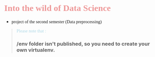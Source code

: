 # <div style = " font-family : 'Sofia Pro';"> <span style = "color : #ee9999;">Into the wild of Data Science</span> 
- <span style="font-family : 'Sofia Pro';">project of the second semester (Data preprocessing)</span>
> <span style="color:lightblue;font-family : 'Sofia Pro';">Please note that :<span>
> ### /env folder isn't published, so you need to create your own virtualenv.
</div>